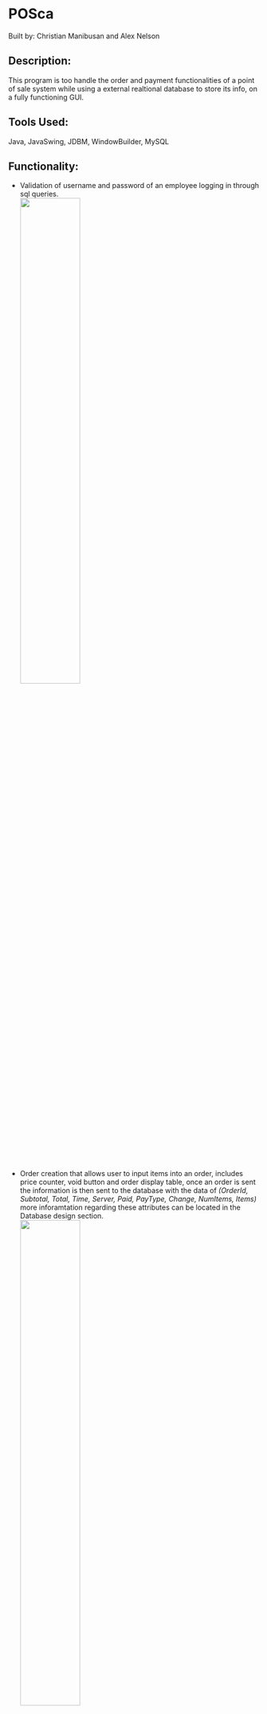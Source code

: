 # POSca<br>
Built by: Christian Manibusan and Alex Nelson
## Description:
This program is too handle the order and payment functionalities of a point of sale system while using a external realtional database to store its info, on a fully functioning GUI.

## Tools Used:
Java, JavaSwing, JDBM, WindowBuilder, MySQL

## Functionality:
- Validation of username and password of an employee logging in through sql queries.<br>
<img src = "https://user-images.githubusercontent.com/84474876/216430057-0da04d01-d3ef-4824-a46b-cbf926baa549.png" width=50% height=50%><br>
- Order creation that allows user to input items into an order, includes price counter, void button and order display table, once an order is sent the information is then sent to the database with the data of *(OrderId, Subtotal, Total, Time, Server, Paid, PayType, Change, NumItems, Items)* more inforamtation regarding these attributes can be located in the Database design section.<br>
<img src="https://user-images.githubusercontent.com/84474876/216428089-e093261a-01c4-425a-a458-14ee8ae0cb19.png" width=50% height=50%><br>
- View all orders, displays all orders from the database onto a JTable for the user to see all  information on the order.<br>
<image src = "https://user-images.githubusercontent.com/84474876/216437949-ee5ddadb-6bab-4bc3-a782-4ab8ce45e538.png" width=50% height=50%><br>
- Pay functionality, this functionality allows users to select from two payment options *CASH or CARD* and when payed the program updates the order in the database with *Pay = TRUE*, *PayType = [payment option]*, *Change = [whether or not the cutomer needed change]*<br>
<img src = "https://user-images.githubusercontent.com/84474876/216436770-c35413bf-5102-4f1b-a116-b611eb6029e9.png" width=50% height=50%><br>
- Void a selected order, can only be used by user admins, by doing this it deletes the order locally and on the database.<br>

## Database Design:
- The current data base design includes the following entities:
  - Users
  - Items
  - Orders
